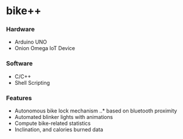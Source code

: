 # bike++

### Hardware
* Arduino UNO
* Onion Omega IoT Device

### Software
* C/C++
* Shell Scripting 

### Features
* Autonomous bike lock mechanism
..* based on bluetooth proximity
* Automated blinker lights with animations
* Compute bike-related statistics
* Inclination, and calories burned data
